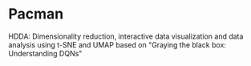 # Pacman
HDDA: Dimensionality reduction, interactive data visualization and data analysis using t-SNE and UMAP based on "Graying the black box: Understanding DQNs"
